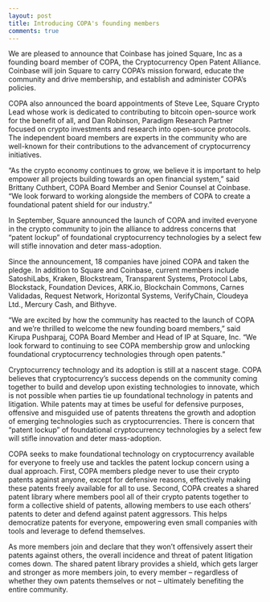```yaml
---
layout: post
title: Introducing COPA's founding members
comments: true
---
```

We are pleased to announce that Coinbase has joined Square, Inc as a founding board member of COPA, the Cryptocurrency Open Patent Alliance. Coinbase will join Square to carry COPA’s mission forward, educate the community and drive membership, and establish and administer COPA’s policies.

COPA also announced the board appointments of Steve Lee, Square Crypto Lead whose work is dedicated to contributing to bitcoin open-source work for the benefit of all, and Dan Robinson, Paradigm Research Partner focused on crypto investments and research into open-source protocols. The independent board members are experts in the community who are well-known for their contributions to the advancement of cryptocurrency initiatives.

“As the crypto economy continues to grow, we believe it is important to help empower all projects building towards an open financial system,” said Brittany Cuthbert, COPA Board Member and Senior Counsel at Coinbase. “We look forward to working alongside the members of COPA to create a foundational patent shield for our industry.”

In September, Square announced the launch of COPA and invited everyone in the crypto community to join the alliance to address concerns that “patent lockup” of foundational cryptocurrency technologies by a select few will stifle innovation and deter mass-adoption.

Since the announcement, 18 companies have joined COPA and taken the pledge. In addition to Square and Coinbase, current members include SatoshiLabs, Kraken, Blockstream, Transparent Systems, Protocol Labs, Blockstack, Foundation Devices, ARK.io, Blockchain Commons, Carnes Validadas, Request Network, Horizontal Systems, VerifyChain, Cloudeya Ltd., Mercury Cash, and Bithyve.

“We are excited by how the community has reacted to the launch of COPA and we’re thrilled to welcome the new founding board members,” said Kirupa Pushparaj, COPA Board Member and Head of IP at Square, Inc. “We look forward to continuing to see COPA membership grow and unlocking foundational cryptocurrency technologies through open patents.”

Cryptocurrency technology and its adoption is still at a nascent stage. COPA believes that cryptocurrency’s success depends on the community coming together to build and develop upon existing technologies to innovate, which is not possible when parties tie up foundational technology in patents and litigation. While patents may at times be useful for defensive purposes, offensive and misguided use of patents threatens the growth and adoption of emerging technologies such as cryptocurrencies. There is concern that “patent lockup” of foundational cryptocurrency technologies by a select few will stifle innovation and deter mass-adoption.

COPA seeks to make foundational technology on cryptocurrency available for everyone to freely use and tackles the patent lockup concern using a dual approach. First, COPA members pledge never to use their crypto patents against anyone, except for defensive reasons, effectively making these patents freely available for all to use. Second, COPA creates a shared patent library where members pool all of their crypto patents together to form a collective shield of patents, allowing members to use each others’ patents to deter and defend against patent aggressors. This helps democratize patents for everyone, empowering even small companies with tools and leverage to defend themselves.

As more members join and declare that they won’t offensively assert their patents against others, the overall incidence and threat of patent litigation comes down. The shared patent library provides a shield, which gets larger and stronger as more members join, to every member – regardless of whether they own patents themselves or not – ultimately benefiting the entire community.
